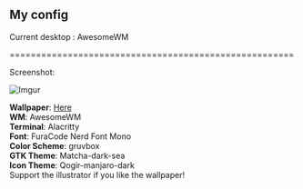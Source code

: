 ## My config

Current desktop : AwesomeWM

======================================================

Screenshot:

![Imgur](https://i.imgur.com/2LAS5KA.png)

**Wallpaper**: [Here](https://www.pixiv.net/artworks/60181142)<br/>
**WM**: AwesomeWM<br/>
**Terminal**: Alacritty<br/>
**Font**: FuraCode Nerd Font Mono<br/>
**Color Scheme**: gruvbox<br/>
**GTK Theme**: Matcha-dark-sea<br/>
**Icon Theme**: Qogir-manjaro-dark<br/>
Support the illustrator if you like the wallpaper!
